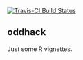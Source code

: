 
<!-- README.md is generated from README.Rmd. Please edit that file -->
[![Travis-CI Build Status](https://travis-ci.org/.svg?branch=master)](https://travis-ci.org/)

oddhack
-------

Just some R vignettes.

